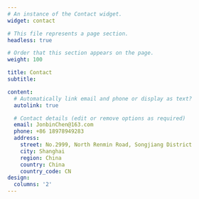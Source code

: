 ```yaml
---
# An instance of the Contact widget.
widget: contact

# This file represents a page section.
headless: true

# Order that this section appears on the page.
weight: 100

title: Contact
subtitle:

content:
  # Automatically link email and phone or display as text?
  autolink: true

  # Contact details (edit or remove options as required)
  email: JonbinChen@163.com
  phone: +86 18978949283
  address:
    street: No.2999, North Renmin Road, Songjiang District
    city: Shanghai
    region: China
    country: China
    country_code: CN
design:
  columns: '2'
---
```

